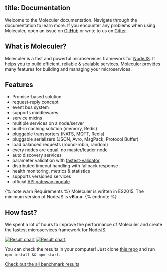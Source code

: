 title: Documentation
---
Welcome to the Moleculer documentation. Navigate through the documentation to learn more. If you encounter any problems when using Moleculer, open an issue on [GitHub](https://github.com/ice-services/moleculer/issues) or write to us on [Gitter](https://gitter.im/ice-services/moleculer).

## What is Moleculer?

Moleculer is a fast and powerful microservices framework for [NodeJS](https://nodejs.org/en/). It helps you to build efficient, reliable & scalable services. Moleculer provides many features for building and managing your microservices.

## Features

- Promise-based solution
- request-reply concept
- event bus system
- supports middlewares
- service mixins
- multiple services on a node/server
- built-in caching solution (memory, Redis)
- pluggable transporters (NATS, MQTT, Redis)
- pluggable serializers (JSON, Avro, MsgPack, Protocol Buffer)
- load balanced requests (round-robin, random)
- every nodes are equal, no master/leader node
- auto discovery services
- parameter validation with [fastest-validator](https://github.com/icebob/fastest-validator)
- distributed timeout handling with fallback response
- health monitoring, metrics & statistics
- supports versioned services
- official [API gateway module](https://github.com/ice-services/moleculer-web)

{% note warn Requirements %}
Moleculer is written in ES2015. The minimum version of NodeJS is **v6.x.x**.
{% endnote %}

## How fast?

We spent a lot of hours to improve the performance of Moleculer and create the fastest microservices framework for NodeJS.

[![Result chart](https://cloud.highcharts.com/images/utideti/5/600.png)](http://cloud.highcharts.com/show/utideti)
[![Result chart](https://cloud.highcharts.com/images/abyfite/1/600.png)](http://cloud.highcharts.com/show/abyfite)

You can check the results in your computer! Just clone [this repo](https://github.com/icebob/microservices-benchmark) and run `npm install && npm start`.

[Check out the all benchmark results](benchmark.html)